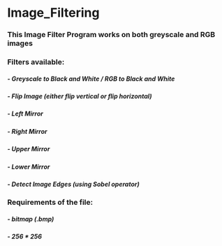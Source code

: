 # Image_Filtering 
### This Image Filter Program works on both greyscale and RGB images
### Filters available:
##### - Greyscale to Black and White / RGB to Black and White
##### - Flip Image (either flip vertical or flip horizontal)
##### - Left Mirror
##### - Right Mirror
##### - Upper Mirror
##### - Lower Mirror
##### - Detect Image Edges (using Sobel operator)
### Requirements of the file:
##### - bitmap (.bmp)
##### - 256 * 256
